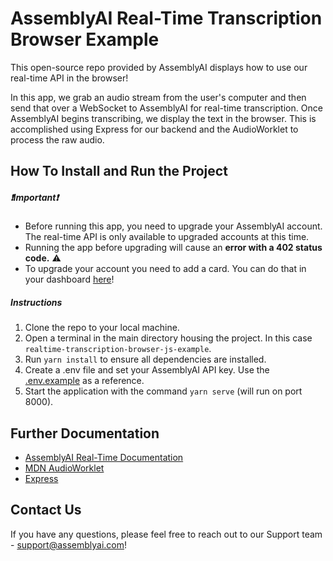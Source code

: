 # AssemblyAI Real-Time Transcription Browser Example

This open-source repo provided by AssemblyAI displays how to use our real-time API in the browser!

In this app, we grab an audio stream from the user's computer and then send that over a WebSocket to AssemblyAI for real-time transcription. Once AssemblyAI begins transcribing, we display the text in the browser. This is accomplished using Express for our backend and the AudioWorklet to process the raw audio.

## How To Install and Run the Project

##### ❗Important❗

- Before running this app, you need to upgrade your AssemblyAI account. The real-time API is only available to upgraded accounts at this time.
- Running the app before upgrading will cause an **error with a 402 status code.** ⚠️
- To upgrade your account you need to add a card. You can do that in your dashboard [here](https://app.assemblyai.com/)!

##### Instructions

1. Clone the repo to your local machine.
2. Open a terminal in the main directory housing the project. In this case `realtime-transcription-browser-js-example`.
3. Run `yarn install` to ensure all dependencies are installed.
4. Create a .env file and set your AssemblyAI API key. Use the [.env.example](./.env.example) as a reference.
5. Start the application with the command `yarn serve` (will run on port 8000).

## Further Documentation

- [AssemblyAI Real-Time Documentation](https://www.assemblyai.com/docs/speech-to-text/real-time)
- [MDN AudioWorklet](https://developer.mozilla.org/en-US/docs/Web/API/Web_Audio_API/Using_AudioWorklet)
- [Express](https://expressjs.com/)

## Contact Us

If you have any questions, please feel free to reach out to our Support team - support@assemblyai.com!
